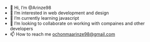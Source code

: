 - 👋 Hi, I’m @Arinze98
- 👀 I’m interested in web development and design
- 🌱 I’m currently learning javascript
- 💞️ I’m looking to collaborate on working with compaines and other developers
- 📫 How to reach me ochonmaarinze98@gmail.com

<!---
Arinze98/Arinze98 is a ✨ special ✨ repository because its `README.md` (this file) appears on your GitHub profile.
You can click the Preview link to take a look at your changes.
--->
